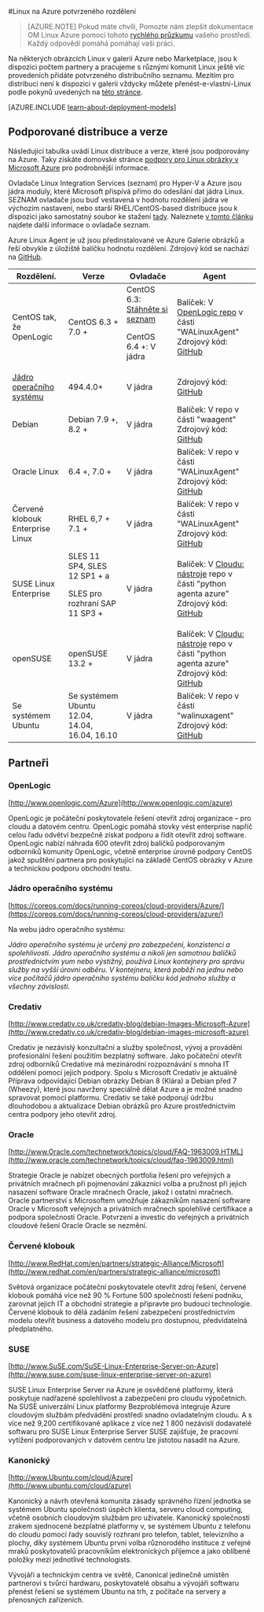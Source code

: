 <properties
    pageTitle="Potvrzené rozdělení Linux | Microsoft Azure"
    description="Další informace o Linux na potvrzeného Azure rozdělení, včetně pokyny pro systémem Ubuntu, OpenLogic, Oracle a SUSE."
    services="virtual-machines-linux"
    documentationCenter=""
    authors="szarkos"
    manager="timlt"
    editor="tysonn"
    tags="azure-service-management,azure-resource-manager"
    />

<tags
    ms.service="virtual-machines-linux"
    ms.workload="infrastructure-services"
    ms.tgt_pltfrm="vm-linux"
    ms.devlang="na"
    ms.topic="article"
    ms.date="10/17/2016"
    ms.author="szark"/>



#<a name="linux-on-azure-endorsed-distributions"></a>Linux na Azure potvrzeného rozdělení

> [AZURE.NOTE] Pokud máte chvíli, Pomozte nám zlepšit dokumentace OM Linux Azure pomocí tohoto [rychlého průzkumu](https://aka.ms/linuxdocsurvey) vašeho prostředí. Každý odpovědí pomáhá pomáhají vaši práci.

Na některých obrázcích Linux v galerii Azure nebo Marketplace, jsou k dispozici počtem partnery a pracujeme s různými komunit Linux ještě víc provedeních přidáte potvrzeného distribučního seznamu. Mezitím pro distribuci není k dispozici v galerii vždycky můžete přenést-e-vlastní-Linux podle pokynů uvedených na [této stránce](virtual-machines-linux-classic-create-upload-vhd.md).

[AZURE.INCLUDE [learn-about-deployment-models](../../includes/learn-about-deployment-models-both-include.md)]


## <a name="supported-distributions--versions"></a>Podporované distribuce a verze ##

Následující tabulka uvádí Linux distribuce a verze, které jsou podporovány na Azure. Taky získáte domovské stránce [podpory pro Linux obrázky v Microsoft Azure](https://support.microsoft.com/en-us/kb/2941892) pro podrobnější informace.

Ovladače Linux Integration Services (seznam) pro Hyper-V a Azure jsou jádra moduly, které Microsoft přispívá přímo do odesílání dat jádra Linux.  SEZNAM ovladače jsou buď vestavená v hodnotu rozdělení jádra ve výchozím nastavení, nebo starší RHEL/CentOS-based distribuce jsou k dispozici jako samostatný soubor ke stažení [tady](http://go.microsoft.com/fwlink/?LinkID=403033&clcid=0x409).  Naleznete [v tomto článku](virtual-machines-linux-create-upload-generic.md#linux-kernel-requirements) najdete další informace o ovladače seznam.

Azure Linux Agent je už jsou předinstalované ve Azure Galerie obrázků a řeší obvykle z úložiště balíčku hodnotu rozdělení.  Zdrojový kód se nachází na [GitHub](https://github.com/azure/walinuxagent).

Rozdělení.|Verze|Ovladače|Agent
---|---|---|---
CentOS tak, že OpenLogic | CentOS 6.3 + 7.0 + | CentOS 6.3: [Stáhněte si seznam](http://go.microsoft.com/fwlink/?LinkID=403033&clcid=0x409)<p>CentOS 6.4 +: V jádra | Balíček: V [OpenLogic repo](http://olcentgbl.trafficmanager.net/openlogic/6/openlogic/x86_64/RPMS/) v části "WALinuxAgent" <br/>Zdrojový kód: [GitHub](https://github.com/Azure/WALinuxAgent)
[Jádro operačního systému](https://coreos.com/docs/running-coreos/cloud-providers/azure/) | 494.4.0+ | V jádra | Zdrojový kód: [GitHub](https://github.com/coreos/coreos-overlay/tree/master/app-emulation/wa-linux-agent)
Debian | Debian 7.9 +, 8.2 + | V jádra | Balíček: V repo v části "waagent" <br/>Zdrojový kód: [GitHub](https://github.com/Azure/WALinuxAgent)
Oracle Linux | 6.4 +, 7.0 + | V jádra | Balíček: V repo v části "WALinuxAgent" <br/>Zdrojový kód: [GitHub](http://go.microsoft.com/fwlink/p/?LinkID=250998)
Červené klobouk Enterprise Linux | RHEL 6,7 + 7.1 + | V jádra|Balíček: V repo v části "WALinuxAgent" <br/>Zdrojový kód: [GitHub](https://github.com/Azure/WALinuxAgent)
SUSE Linux Enterprise | SLES 11 SP4, SLES 12 SP1 + a <p> SLES pro rozhraní SAP 11 SP3 + | V jádra | Balíček: V [Cloudu: nástroje](https://build.opensuse.org/project/show/Cloud:Tools) repo v části "python agenta azure" <br/>Zdrojový kód: [GitHub](http://go.microsoft.com/fwlink/p/?LinkID=250998)
openSUSE | openSUSE 13.2 + | V jádra | Balíček: V [Cloudu: nástroje](https://build.opensuse.org/project/show/Cloud:Tools) repo v části "python agenta azure" <br/>Zdrojový kód: [GitHub](https://github.com/Azure/WALinuxAgent)
Se systémem Ubuntu|Se systémem Ubuntu 12.04, 14.04, 16.04, 16.10 | V jádra | Balíček: V repo v části "walinuxagent" <br/>Zdrojový kód: [GitHub](https://github.com/Azure/WALinuxAgent)


## <a name="partners"></a>Partneři

### <a name="openlogic"></a>OpenLogic
[http://www.openlogic.com/Azure](http://www.openlogic.com/azure)

OpenLogic je počáteční poskytovatele řešení otevřít zdroj organizace – pro cloudu a datovém centru. OpenLogic pomáhá stovky vést enterprise napříč celou řadu odvětví bezpečně získat podporu a řídit otevřít zdroj software. OpenLogic nabízí náhrada 600 otevřít zdroj balíčků podporovaným odborníků komunity OpenLogic, včetně enterprise úrovně podpory CentOS jakož spuštění partnera pro poskytující na základě CentOS obrázky v Azure a technickou podporu obchodní testu.

### <a name="coreos"></a>Jádro operačního systému
[https://coreos.com/docs/running-coreos/cloud-providers/Azure/](https://coreos.com/docs/running-coreos/cloud-providers/azure/)

Na webu jádro operačního systému:

*Jádro operačního systému je určený pro zabezpečení, konzistenci a spolehlivosti. Jádro operačního systému a nikoli jen samotnou balíčků prostřednictvím yum nebo výstižný, používá Linux kontejnery pro správu služby na vyšší úrovni odběru. V kontejneru, která poběží na jednu nebo více počítačů jádro operačního systému balíčku kód jednoho služby a všechny závislosti.*


### <a name="credativ"></a>Credativ
[http://www.credativ.co.uk/credativ-blog/debian-Images-Microsoft-Azure](http://www.credativ.co.uk/credativ-blog/debian-images-microsoft-azure)

Credativ je nezávislý konzultační a služby společnost, vývoj a provádění profesionální řešení použitím bezplatný software. Jako počáteční otevřít zdroj odborníků Credative má mezinárodní rozpoznávání s mnoha IT oddělení pomocí jejich podpory. Spolu s Microsoft Credativ je aktuálně Příprava odpovídající Debian obrázky Debian 8 (Klára) a Debian před 7 (Wheezy), které jsou navrženy speciálně dělat Azure a je možné snadno spravovat pomocí platformu. Credativ se také podporují údržbu dlouhodobou a aktualizace Debian obrázků pro Azure prostřednictvím centra podpory jeho otevřít zdroj.

### <a name="oracle"></a>Oracle
[http://www.Oracle.com/technetwork/topics/cloud/FAQ-1963009.HTML](http://www.oracle.com/technetwork/topics/cloud/faq-1963009.html)

Strategie Oracle je nabízet obecných portfolia řešení pro veřejných a privátních mračnech při pojmenování zákazníci volba a pružnost při jejich nasazení software Oracle mračnech Oracle, jakož i ostatní mračnech.  Oracle partnerství s Microsoftem umožňuje zákazníkům nasazení software Oracle v Microsoft veřejných a privátních mračnech spolehlivé certifikace a podpora společnosti Oracle.  Potvrzení a investic do veřejných a privátních cloudové řešení Oracle Oracle se nezmění.

### <a name="red-hat"></a>Červené klobouk
[http://www.RedHat.com/en/partners/strategic-Alliance/Microsoft](http://www.redhat.com/en/partners/strategic-alliance/microsoft)

Světová organizace počáteční poskytovatele otevřít zdroj řešení, červené klobouk pomáhá více než 90 % Fortune 500 společností řešení podniku, zarovnat jejich IT a obchodní strategie a připravte pro budoucí technologie. Červené klobouk to dělá zadáním řešení zabezpečení prostřednictvím modelu otevřít business a datového modelu pro dostupnou, předvídatelná předplatného.

### <a name="suse"></a>SUSE
[http://www.SuSE.com/SuSE-Linux-Enterprise-Server-on-Azure](http://www.suse.com/suse-linux-enterprise-server-on-azure)

SUSE Linux Enterprise Server na Azure je osvědčené platformy, která poskytuje nadřazené spolehlivost a zabezpečení pro cloudu výpočetních. Na SUSE univerzální Linux platformy Bezproblémová integruje Azure cloudovým službám předvádění prostředí snadno ovladatelným cloudu. A s více než 9,200 certifikované aplikace z více než 1 800 nezávislí dodavatelé softwaru pro SUSE Linux Enterprise Server SUSE zajišťuje, že pracovní vytížení podporovaných v datovém centru lze jistotou nasadit na Azure.

### <a name="canonical"></a>Kanonický
[http://www.Ubuntu.com/cloud/Azure](http://www.ubuntu.com/cloud/azure)

Kanonický a návrh otevřená komunita zásady správného řízení jednotka se systémem Ubuntu společnosti úspěch klienta, serveru cloud computing, včetně osobních cloudovým službám pro uživatele. Kanonický společnosti zrakem sjednocené bezplatné platformy v, se systémem Ubuntu z telefonu do cloudu pomocí řady souvislý rozhraní pro telefon, tablet, televizního a plochy, díky systémem Ubuntu první volba různorodého instituce z veřejné mraků poskytovatelů pracovníkům elektronických příjemce a jako oblíbené položky mezi jednotlivé technologists.

Vývojáři a technickým centra ve světě, Canonical jedinečně umístěn partnerovi s tvůrci hardwaru, poskytovatelé obsahu a vývojáři softwaru přenést řešení se systémem Ubuntu na trh, z počítače na servery a přenosných zařízeních.

